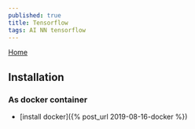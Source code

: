 ```yaml
---
published: true
title: Tensorflow
tags: AI NN tensorflow
---
```

[Home](https://www.tensorflow.org/)

## Installation
### As docker container
- [install docker]({% post_url 2019-08-16-docker %})